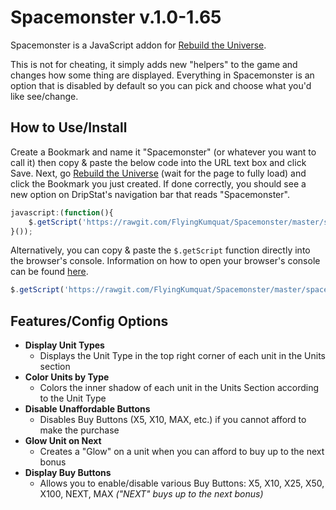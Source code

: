 Spacemonster v.1.0-1.65
======

Spacemonster is a JavaScript addon for [Rebuild the Universe](http://rebuildtheuniverse.com/).

This is not for cheating, it simply adds new "helpers" to the game and changes how some thing are displayed. Everything in Spacemonster is an option that is disabled by default so you can pick and choose what you'd like see/change.

How to Use/Install
-----
Create a Bookmark and name it "Spacemonster" (or whatever you want to call it) then copy & paste the below code into the URL text box and click Save. Next, go [Rebuild the Universe](http://rebuildtheuniverse.com/) (wait for the page to fully load) and click the Bookmark you just created. If done correctly, you should see a new option on DripStat's navigation bar that reads "Spacemonster".
```JavaScript
javascript:(function(){
	$.getScript('https://rawgit.com/FlyingKumquat/Spacemonster/master/spacemonster.js')
}());
```

Alternatively, you can copy & paste the `$.getScript` function directly into the browser's console. Information on how to open your browser's console can be found [here](http://webmasters.stackexchange.com/questions/8525/how-to-open-the-javascript-console-in-different-browsers).
```JavaScript
$.getScript('https://rawgit.com/FlyingKumquat/Spacemonster/master/spacemonster.js')
```

Features/Config Options
-----
* __Display Unit Types__
  * Displays the Unit Type in the top right corner of each unit in the Units section
* __Color Units by Type__
  * Colors the inner shadow of each unit in the Units Section according to the Unit Type
* __Disable Unaffordable Buttons__
  * Disables Buy Buttons (X5, X10, MAX, etc.) if you cannot afford to make the purchase
* __Glow Unit on Next__
  * Creates a "Glow" on a unit when you can afford to buy up to the next bonus
* __Display Buy Buttons__
  * Allows you to enable/disable various Buy Buttons: X5, X10, X25, X50, X100, NEXT, MAX _("NEXT" buys up to the next bonus)_